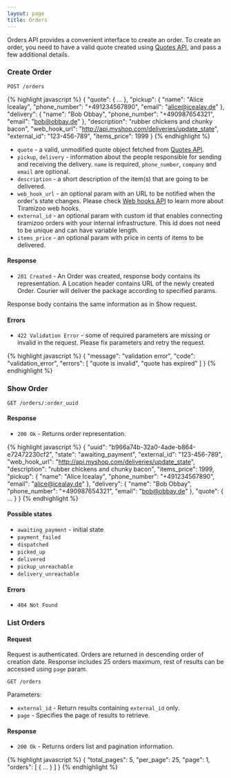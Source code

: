 ```yaml
---
layout: page
title: Orders
---
```


Orders API provides a convenient interface to create an
order. To create an order, you need to have a valid quote created
using
[Quotes API](/quotes.html),
and pass a few additional details.

### Create Order

```
POST /orders
```

{% highlight javascript %}
{
  "quote": { ... },
  "pickup": {
    "name": "Alice Icealay",
    "phone_number": "+491234567890",
    "email": "alice@icealay.de"
  },
  "delivery": {
    "name": "Bob Obbay",
    "phone_number": "+490987654321",
    "email": "bob@obbay.de"
  },
  "description": "rubber chickens and chunky bacon",
  "web_hook_url": "http://api.myshop.com/deliveries/update_state",
  "external_id": "123-456-789",
  "items_price": 1999
}
{% endhighlight %}

* `quote` - a valid, unmodified quote object fetched from
  [Quotes API](/quotes.html).
* `pickup`, `delivery` - information about the people responsible for
  sending and receiving the delivery. `name` is required,
  `phone_number`, `company` and `email` are optional.
* `description` - a short description of the item(s) that are going to
  be delivered.
* `web_hook_url` - an optional param with an URL to be notified when the
  order's state changes. Please check
  [Web hooks API](/web_hooks.html)
  to learn more about Tiramizoo web hooks.
* `external_id` - an optional param with custom id that enables connecting
  tiramizoo orders with your internal infrastructure. This id does not need
  to be unique and can have variable length.
* `items_price` - an optional param with price in cents of items to be delivered.

#### Response

* `201 Created` - An Order was created, response body contains its
  representation. A Location header contains URL of the newly created
  Order. Courier will deliver the package according to specified
  params.

Response body contains the same information as in Show request.

#### Errors

* `422 Validation Error` - some of required parameters are missing or
  invalid in the request. Please fix parameters and retry the request.

{% highlight javascript %}
{
  "message": "validation error",
  "code": "validation_error",
  "errors": [
    "quote is invalid",
    "quote has expired"
  ]
}
{% endhighlight %}

### Show Order

```
GET /orders/:order_uuid
```

#### Response

* `200 Ok` - Returns order representation.

{% highlight javascript %}
{
  "uuid": "b966a74b-32a0-4ade-b864-e72472230cf2",
  "state": "awaiting_payment",
  "external_id": "123-456-789",
  "web_hook_url": "http://api.myshop.com/deliveries/update_state",
  "description": "rubber chickens and chunky bacon",
  "items_price": 1999,
  "pickup": {
    "name": "Alice Icealay",
    "phone_number": "+491234567890",
    "email": "alice@icealay.de"
  },
  "delivery": {
    "name": "Bob Obbay",
    "phone_number": "+490987654321",
    "email": "bob@obbay.de"
  },
  "quote": { ... }
}
{% endhighlight %}

#### Possible states

* `awaiting_payment` - initial state
* `payment_failed`
* `dispatched`
* `picked_up`
* `delivered`
* `pickup_unreachable`
* `delivery_unreachable`

#### Errors

* `404 Not Found`

### List Orders

#### Request

Request is authenticated. Orders are returned in descending order of creation date. Response includes 25 orders maximum, rest of results can be accessed using `page` param.

```
GET /orders
```

Parameters:

* `external_id` - Return results containing `external_id` only.
* `page` - Specifies the page of results to retrieve.

#### Response

* `200 Ok` - Returns orders list and pagination information.

{% highlight javascript %}
{
  "total_pages": 5,
  "per_page": 25,
  "page": 1,
  "orders": [
    { ... }
  ]
}
{% endhighlight %}
